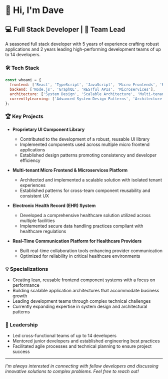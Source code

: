 # 👋 Hi, I'm Dave

## 💻 Full Stack Developer | 👥 Team Lead

A seasoned full stack developer with 5 years of experience crafting robust applications and 2 years leading high-performing development teams of up to 14 developers.

### 🛠️ Tech Stack

```javascript
const whoami = {
  frontend: ['React', 'TypeScript', 'JavaScript', 'Micro Frontends', 'Reusable Component Systems'],
  backend: ['Node.js', 'GraphQL', 'RESTful APIs', 'Microservices'],
  architecture: ['System Design', 'Scalable Architecture', 'Multi-tenant Solutions'],
  currentlyLearning: ['Advanced System Design Patterns', 'Architecture at Scale']
};
```

### 🏆 Key Projects

- **Proprietary UI Component Library**
  - Contributed to the development of a robust, reusable UI library 
  - Implemented components used across multiple micro frontend applications
  - Established design patterns promoting consistency and developer efficiency

- **Multi-tenant Micro Frontend & Microservices Platform**
  - Architected and implemented a scalable solution with isolated tenant experiences
  - Established patterns for cross-team component reusability and consistent UX

- **Electronic Health Record (EHR) System**
  - Developed a comprehensive healthcare solution utilized across multiple facilities
  - Implemented secure data handling practices compliant with healthcare regulations

- **Real-Time Communication Platform for Healthcare Providers**
  - Built real-time collaboration tools enhancing provider communication
  - Optimized for reliability in critical healthcare environments

### 💡 Specializations

- Creating lean, reusable frontend component systems with a focus on performance
- Building scalable application architectures that accommodate business growth
- Leading development teams through complex technical challenges
- Currently expanding expertise in system design and architectural patterns

### 🚀 Leadership

- Led cross-functional teams of up to 14 developers
- Mentored junior developers and established engineering best practices
- Facilitated agile processes and technical planning to ensure project success

---

*I'm always interested in connecting with fellow developers and discussing innovative solutions to complex problems. Feel free to reach out!*
